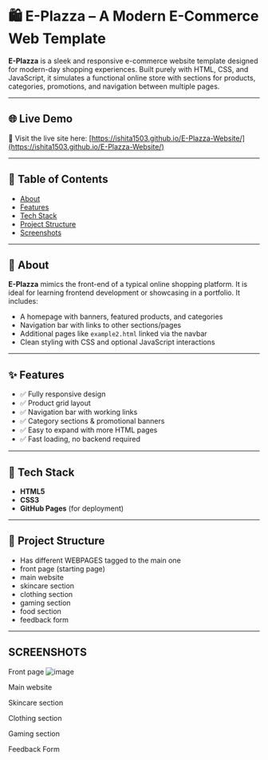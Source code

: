 # 🛍️ E-Plazza – A Modern E-Commerce Web Template

**E-Plazza** is a sleek and responsive e-commerce website template designed for modern-day shopping experiences. Built purely with HTML, CSS, and JavaScript, it simulates a functional online store with sections for products, categories, promotions, and navigation between multiple pages.

---

## 🌐 Live Demo

🔗 Visit the live site here: [https://ishita1503.github.io/E-Plazza-Website/](https://ishita1503.github.io/E-Plazza-Website/)

---

## 📖 Table of Contents

- [About](#about)
- [Features](#features)
- [Tech Stack](#tech-stack)
- [Project Structure](#project-structure)
- [Screenshots](#screenshots)


---

## 📌 About

**E-Plazza** mimics the front-end of a typical online shopping platform. It is ideal for learning frontend development or showcasing in a portfolio. It includes:

- A homepage with banners, featured products, and categories
- Navigation bar with links to other sections/pages
- Additional pages like `example2.html` linked via the navbar
- Clean styling with CSS and optional JavaScript interactions

---

## ✨ Features

- ✅ Fully responsive design
- ✅ Product grid layout
- ✅ Navigation bar with working links
- ✅ Category sections & promotional banners
- ✅ Easy to expand with more HTML pages
- ✅ Fast loading, no backend required

---

## 🧰 Tech Stack

- **HTML5**
- **CSS3**
- **GitHub Pages** (for deployment)

---

## 📁 Project Structure

- Has different WEBPAGES tagged to the main one
- front page (starting page)
- main website
- skincare section
- clothing section
- gaming section
- food section
- feedback form

-----

## SCREENSHOTS 

Front page
![image](https://github.com/user-attachments/assets/fbd387cb-99af-4e1f-80e8-043d14efd4aa)

Main website


Skincare section


Clothing section


Gaming section


Feedback Form
